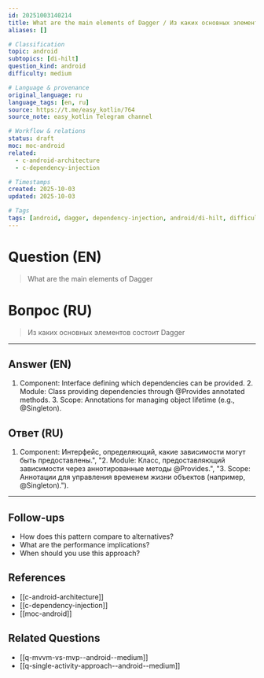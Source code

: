 ```yaml
---
id: 20251003140214
title: What are the main elements of Dagger / Из каких основных элементов состоит Dagger
aliases: []

# Classification
topic: android
subtopics: [di-hilt]
question_kind: android
difficulty: medium

# Language & provenance
original_language: ru
language_tags: [en, ru]
source: https://t.me/easy_kotlin/764
source_note: easy_kotlin Telegram channel

# Workflow & relations
status: draft
moc: moc-android
related:
  - c-android-architecture
  - c-dependency-injection

# Timestamps
created: 2025-10-03
updated: 2025-10-03

# Tags
tags: [android, dagger, dependency-injection, android/di-hilt, difficulty/medium, easy_kotlin, lang/ru, platform/android]
---
```


# Question (EN)
> What are the main elements of Dagger

# Вопрос (RU)
> Из каких основных элементов состоит Dagger

---

## Answer (EN)

1. Component: Interface defining which dependencies can be provided. 2. Module: Class providing dependencies through @Provides annotated methods. 3. Scope: Annotations for managing object lifetime (e.g., @Singleton).

## Ответ (RU)

1. Component: Интерфейс, определяющий, какие зависимости могут быть предоставлены.", "2. Module: Класс, предоставляющий зависимости через аннотированные методы @Provides.", "3. Scope: Аннотации для управления временем жизни объектов (например, @Singleton).").

---

## Follow-ups
- How does this pattern compare to alternatives?
- What are the performance implications?
- When should you use this approach?

## References
- [[c-android-architecture]]
- [[c-dependency-injection]]
- [[moc-android]]

## Related Questions
- [[q-mvvm-vs-mvp--android--medium]]
- [[q-single-activity-approach--android--medium]]
